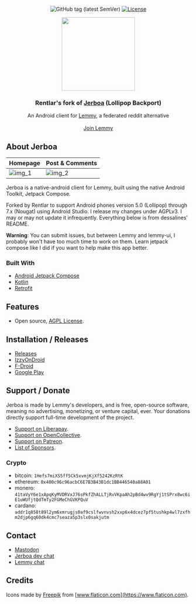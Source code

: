 <div align="center">

![GitHub tag (latest SemVer)](https://img.shields.io/github/tag/ShinyLuxray/jerboa-lollipop.svg)
[![License](https://img.shields.io/github/license/dessalines/jerboa.svg)](LICENSE)

</div>

<p align="center">
  <a href="https://github.com/dessalines/jerboa" rel="noopener">
 <img width=200px height=200px src="https://raw.githubusercontent.com/dessalines/jerboa/main/app/src/main/res/jerboa.svg"></a>

<h3 align="center">Rentlar's fork of <a href="https://github.com/dessalines/jerboa">Jerboa</a> (Lollipop Backport)</h3>
  <p align="center">
    An Android client for <a href="https://github.com/LemmyNet/lemmy">Lemmy</a>, a federated reddit alternative
    <br />
    <br />
    <a href="https://join-lemmy.org">Join Lemmy</a>

## About Jerboa

| Homepage                                                                   | Post & Comments                                                          |
| -------------------------------------------------------------------------- | ------------------------------------------------------------------------ |
| ![img_1](./fastlane/metadata/android/en-US/images/phoneScreenshots/01.png) | ![img_2](fastlane/metadata/android/en-US/images/phoneScreenshots/02.png) |

Jerboa is a native-android client for Lemmy, built using the native Android Toolkit, Jetpack Compose.

Forked by Rentlar to support Android phones version 5.0 (Lollipop) through 7.x (Nougat) using Android Studio. I release my changes under AGPLv3. I may or may not update it infrequently. Everything below is from dessalines' README.

**Warning**: You can submit issues, but between Lemmy and lemmy-ui, I probably won't have too much time to work on them. Learn jetpack compose like I did if you want to help make this app better.

### Built With

- [Android Jetpack Compose](https://developer.android.com/jetpack/compose)
- [Kotlin](https://kotlinlang.org/)
- [Retrofit](https://square.github.io/retrofit/)

## Features

- Open source, [AGPL License](/LICENSE).

## Installation / Releases

- [Releases](https://github.com/dessalines/jerboa/releases)
- [IzzyOnDroid](https://apt.izzysoft.de/fdroid/index/apk/com.jerboa)
- [F-Droid](https://f-droid.org/en/packages/com.jerboa/)
- [Google Play](https://play.google.com/store/apps/details?id=com.jerboa)

## Support / Donate

Jerboa is made by Lemmy's developers, and is free, open-source software, meaning no advertising, monetizing, or venture capital, ever. Your donations directly support full-time development of the project.

- [Support on Liberapay](https://liberapay.com/Lemmy).
- [Support on OpenCollective](https://opencollective.com/lemmy).
- [Support on Patreon](https://www.patreon.com/dessalines).
- [List of Sponsors](https://join-lemmy.org/sponsors).

### Crypto

- bitcoin: `1Hefs7miXS5ff5Ck5xvmjKjXf5242KzRtK`
- ethereum: `0x400c96c96acbC6E7B3B43B1dc1BB446540a88A01`
- monero: `41taVyY6e1xApqKyMVDRVxJ76sPkfZhALLTjRvVKpaAh2pBd4wv9RgYj1tSPrx8wc6iE1uWUfjtQdTmTy2FGMeChGVKPQuV`
- cardano: `addr1q858t89l2ym6xmrugjs0af9cslfwvnvsh2xxp6x4dcez7pf5tushkp4wl7zxfhm2djp6gq60dk4cmc7seaza5p3slx0sakjutm`

## Contact

- [Mastodon](https://mastodon.social/@LemmyDev)
- [Jerboa dev chat](https://matrix.to/#/#jerboa-dev:matrix.org)
- [Lemmy chat](https://matrix.to/#/#lemmy:matrix.org)

## Credits

Icons made by [Freepik](https://www.freepik.com) from [www.flaticon.com](https://www.flaticon.com).
